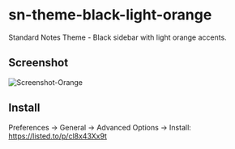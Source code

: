 # sn-theme-black-light-orange
Standard Notes Theme - Black sidebar with light orange accents.

## Screenshot
![Screenshot-Orange](https://github.com/prestr/sn-theme-black-light-orange/assets/39970655/4eca8638-bb90-4ac0-9425-a6430d64de10)

## Install
Preferences → General → Advanced Options → Install: https://listed.to/p/cl8x43Xx9t
